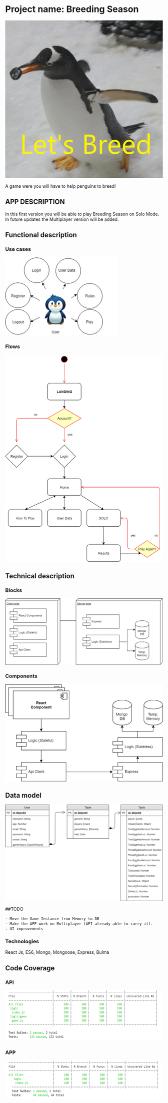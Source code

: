 # Project name: Breeding Season


![](./img/letsbreed.jpg)


A game were you will have to help penguins to breed!

## APP DESCRIPTION

In this first version you will be able to play Breeding Season on Solo Mode. In future updates the Multiplayer version will be added.

## Functional description

### Use cases

![Usea cases](./img/use-cases.jpg)

 ### Flows

![List recipes flow](img/flow.png)

## Technical description

### Blocks

![Blocks](img/blocks.jpg)

### Components

![Components](img/components.jpg)

## Data model

![Data model](img/data-model.jpg)

##TODO

    · Move the Game Instance from Memory to DB
    · Make the APP work on Multiplayer (API already able to carry it).
    . UI improvements

### Technologies

React Js, ES6, Mongo, Mongoose, Express, Bulma

## Code Coverage

### API
![Test Coverage](img/API_COV.png) 

### APP
![Test Coverage](img/APP_COV.png) 


